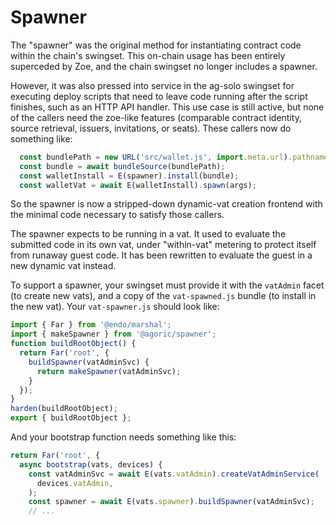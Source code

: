 # Spawner

The "spawner" was the original method for instantiating contract code within
the chain's swingset. This on-chain usage has been entirely superceded by
Zoe, and the chain swingset no longer includes a spawner.

However, it was also pressed into service in the ag-solo swingset for
executing deploy scripts that need to leave code running after the script
finishes, such as an HTTP API handler. This use case is still active, but
none of the callers need the zoe-like features (comparable contract identity,
source retrieval, issuers, invitations, or seats). These callers now do
something like:

```js
  const bundlePath = new URL('src/wallet.js', import.meta.url).pathname;
  const bundle = await bundleSource(bundlePath);
  const walletInstall = E(spawner).install(bundle);
  const walletVat = await E(walletInstall).spawn(args);
```

So the spawner is now a stripped-down dynamic-vat creation frontend with the
minimal code necessary to satisfy those callers.

The spawner expects to be running in a vat. It used to evaluate the submitted
code in its own vat, under "within-vat" metering to protect itself from
runaway guest code. It has been rewritten to evaluate the guest in a new
dynamic vat instead.

To support a spawner, your swingset must provide it with the `vatAdmin` facet
(to create new vats), and a copy of the `vat-spawned.js` bundle (to install
in the new vat). Your `vat-spawner.js` should look like:

```js
import { Far } from '@endo/marshal';
import { makeSpawner } from '@agoric/spawner';
function buildRootObject() {
  return Far('root', {
    buildSpawner(vatAdminSvc) {
      return makeSpawner(vatAdminSvc);
    }
  });
}
harden(buildRootObject);
export { buildRootObject };
```

And your bootstrap function needs something like this:

```js
return Far('root', {
  async bootstrap(vats, devices) {
    const vatAdminSvc = await E(vats.vatAdmin).createVatAdminService(
      devices.vatAdmin,
    );
    const spawner = await E(vats.spawner).buildSpawner(vatAdminSvc);
    // ...
```

